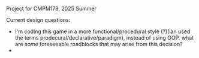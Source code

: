 Project for CMPM179, 2025 Summer

Current design questions:
- I'm coding this game in a more functional/procedural style (?)(ian used the terms prodecural/declarative/paradigm), instead of using OOP. what are some foreseeable roadblocks that may arise from this decision?
- 